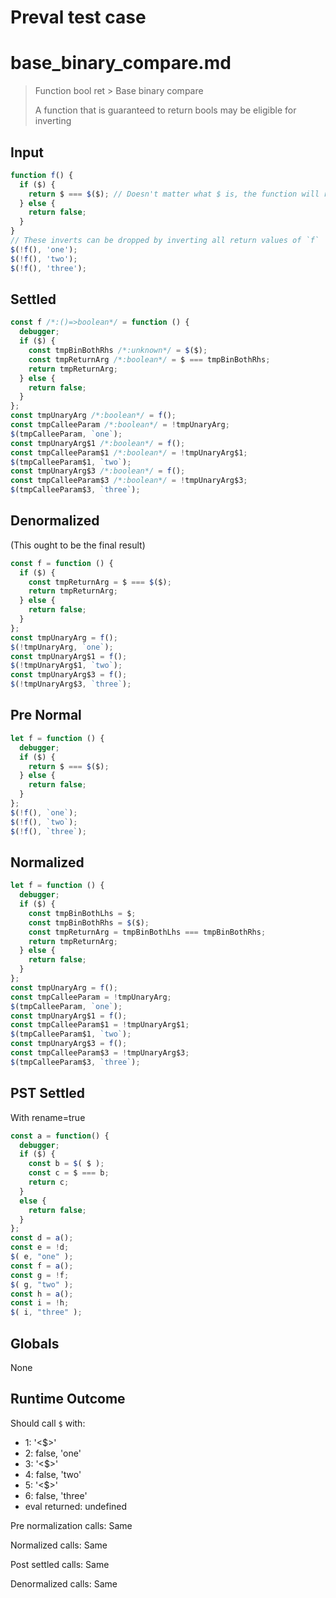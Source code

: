 # Preval test case

# base_binary_compare.md

> Function bool ret > Base binary compare
>
> A function that is guaranteed to return bools may be eligible for inverting

## Input

`````js filename=intro
function f() {
  if ($) {
    return $ === $($); // Doesn't matter what $ is, the function will return true or false.
  } else {
    return false;
  }
}
// These inverts can be dropped by inverting all return values of `f`
$(!f(), 'one');
$(!f(), 'two');
$(!f(), 'three');
`````

## Settled


`````js filename=intro
const f /*:()=>boolean*/ = function () {
  debugger;
  if ($) {
    const tmpBinBothRhs /*:unknown*/ = $($);
    const tmpReturnArg /*:boolean*/ = $ === tmpBinBothRhs;
    return tmpReturnArg;
  } else {
    return false;
  }
};
const tmpUnaryArg /*:boolean*/ = f();
const tmpCalleeParam /*:boolean*/ = !tmpUnaryArg;
$(tmpCalleeParam, `one`);
const tmpUnaryArg$1 /*:boolean*/ = f();
const tmpCalleeParam$1 /*:boolean*/ = !tmpUnaryArg$1;
$(tmpCalleeParam$1, `two`);
const tmpUnaryArg$3 /*:boolean*/ = f();
const tmpCalleeParam$3 /*:boolean*/ = !tmpUnaryArg$3;
$(tmpCalleeParam$3, `three`);
`````

## Denormalized
(This ought to be the final result)

`````js filename=intro
const f = function () {
  if ($) {
    const tmpReturnArg = $ === $($);
    return tmpReturnArg;
  } else {
    return false;
  }
};
const tmpUnaryArg = f();
$(!tmpUnaryArg, `one`);
const tmpUnaryArg$1 = f();
$(!tmpUnaryArg$1, `two`);
const tmpUnaryArg$3 = f();
$(!tmpUnaryArg$3, `three`);
`````

## Pre Normal


`````js filename=intro
let f = function () {
  debugger;
  if ($) {
    return $ === $($);
  } else {
    return false;
  }
};
$(!f(), `one`);
$(!f(), `two`);
$(!f(), `three`);
`````

## Normalized


`````js filename=intro
let f = function () {
  debugger;
  if ($) {
    const tmpBinBothLhs = $;
    const tmpBinBothRhs = $($);
    const tmpReturnArg = tmpBinBothLhs === tmpBinBothRhs;
    return tmpReturnArg;
  } else {
    return false;
  }
};
const tmpUnaryArg = f();
const tmpCalleeParam = !tmpUnaryArg;
$(tmpCalleeParam, `one`);
const tmpUnaryArg$1 = f();
const tmpCalleeParam$1 = !tmpUnaryArg$1;
$(tmpCalleeParam$1, `two`);
const tmpUnaryArg$3 = f();
const tmpCalleeParam$3 = !tmpUnaryArg$3;
$(tmpCalleeParam$3, `three`);
`````

## PST Settled
With rename=true

`````js filename=intro
const a = function() {
  debugger;
  if ($) {
    const b = $( $ );
    const c = $ === b;
    return c;
  }
  else {
    return false;
  }
};
const d = a();
const e = !d;
$( e, "one" );
const f = a();
const g = !f;
$( g, "two" );
const h = a();
const i = !h;
$( i, "three" );
`````

## Globals

None

## Runtime Outcome

Should call `$` with:
 - 1: '<$>'
 - 2: false, 'one'
 - 3: '<$>'
 - 4: false, 'two'
 - 5: '<$>'
 - 6: false, 'three'
 - eval returned: undefined

Pre normalization calls: Same

Normalized calls: Same

Post settled calls: Same

Denormalized calls: Same
